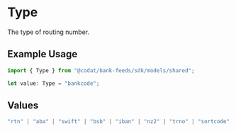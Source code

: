 # Type

The type of routing number.

## Example Usage

```typescript
import { Type } from "@codat/bank-feeds/sdk/models/shared";

let value: Type = "bankcode";
```

## Values

```typescript
"rtn" | "aba" | "swift" | "bsb" | "iban" | "nz2" | "trno" | "sortcode" | "blz" | "ifsc" | "bankcode" | "apca" | "clabe"
```